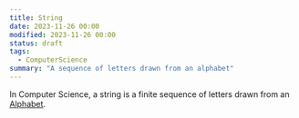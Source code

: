 ```yaml
---
title: String
date: 2023-11-26 00:00
modified: 2023-11-26 00:00
status: draft
tags:
  - ComputerScience
summary: "A sequence of letters drawn from an alphabet"
---
```


In Computer Science, a string is a finite sequence of letters drawn from an [Alphabet](compsci-alphabet.md).

